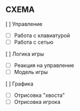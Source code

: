 СХЕМА
---

[ ] Управление
  - [ ] Работа с клавиатурой
  - [ ] Работа с сетью

[ ] Логика игры
  -  [ ] Реакция на управление
  -  [ ] Модель игры

[ ] Графика
  -  [ ] Отрисовка "хвоста"
  -  [ ] Отрисовка игрока
